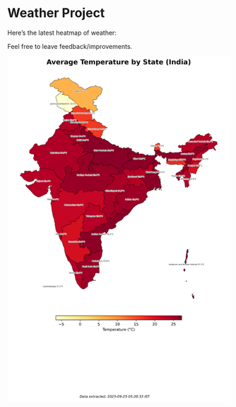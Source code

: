 # Weather Project

Here’s the latest heatmap of weather:

Feel free to leave feedback/improvements.

![India Heatmap](docs/assets/india_heatmap.png?v=D483CB)
